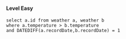 #### Level Easy

```
select a.id from weather a, weather b 
where a.temperature > b.temperature
and DATEDIFF(a.recordDate,b.recordDate) = 1

```
